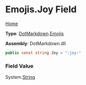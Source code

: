 # Emojis\.Joy Field

[Home](../../../README.md)

**Type**: [DotMarkdown](../../README.md)\.[Emojis](../README.md)

**Assembly**: DotMarkdown\.dll

```csharp
public const string Joy = ":joy:"
```

### Field Value

System\.[String](https://docs.microsoft.com/en-us/dotnet/api/system.string)